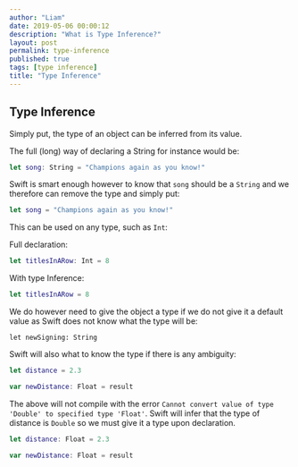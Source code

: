 ```yaml
---
author: "Liam"
date: 2019-05-06 00:00:12
description: "What is Type Inference?"
layout: post
permalink: type-inference
published: true
tags: [type inference]
title: "Type Inference"
---
```


## Type Inference

Simply put, the type of an object can be inferred from its value.

The full (long) way of declaring a String for instance would be:

```swift
let song: String = "Champions again as you know!"
```

Swift is smart enough however to know that `song` should be a `String` and we therefore can remove the type and simply put:

```swift
let song = "Champions again as you know!"
```

This can be used on any type, such as `Int`:

Full declaration:
```swift
let titlesInARow: Int = 8
```

With type Inference:

```swift
let titlesInARow = 8
```

We do however need to give the object a type if we do not give it a default value as Swift does not know what the type will be:
```
let newSigning: String
```

Swift will also what to know the type if there is any ambiguity:

```swift
let distance = 2.3

var newDistance: Float = result
```

The above will not compile with the error `Cannot convert value of type 'Double' to specified type 'Float'`. Swift will infer that the type of distance is `Double` so we must give it a type upon declaration.

```swift
let distance: Float = 2.3

var newDistance: Float = result
```
